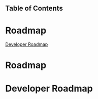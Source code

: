 ## Table of Contents

# Roadmap
[Developer Roadmap](#developer-roadmap)



# Roadmap
# Developer Roadmap
